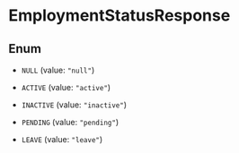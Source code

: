 

# EmploymentStatusResponse

## Enum


* `NULL` (value: `"null"`)

* `ACTIVE` (value: `"active"`)

* `INACTIVE` (value: `"inactive"`)

* `PENDING` (value: `"pending"`)

* `LEAVE` (value: `"leave"`)



